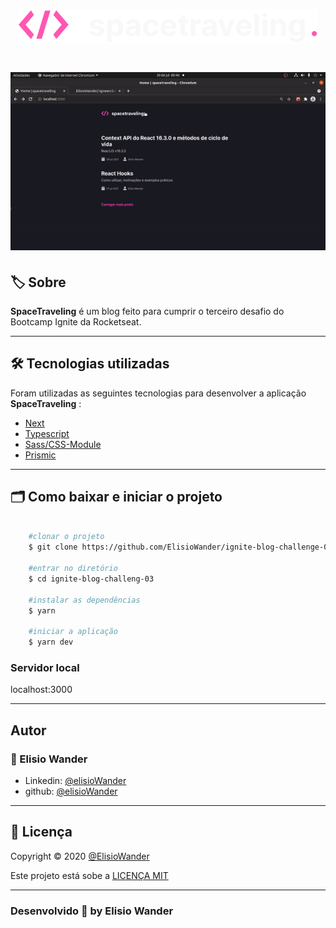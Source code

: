 <h1 align="center">
    <img src="./public/images/Logo.svg">
</h1>


<h1 align="center">
    <img src="./public/images/spaceTravelling.gif">
</h1>

## 🏷️ Sobre 
**SpaceTraveling** é um blog feito para cumprir o terceiro desafio do Bootcamp Ignite da Rocketseat.

---

## 🛠️ Tecnologias utilizadas
Foram utilizadas as seguintes tecnologias para desenvolver a aplicação **SpaceTraveling** :

- [Next](https://nextjs.org/)
- [Typescript](https://www.typescriptlang.org/)
- [Sass/CSS-Module](https://sass-lang.com/)
- [Prismic](https://prismic.io/)

---

## 🗂️ Como baixar e iniciar o projeto 

```bash

    #clonar o projeto
    $ git clone https://github.com/ElisioWander/ignite-blog-challenge-03.git

    #entrar no diretório
    $ cd ignite-blog-challeng-03

    #instalar as dependências
    $ yarn

    #iniciar a aplicação
    $ yarn dev
```
### Servidor local
localhost:3000

---

## Autor
### 👤 Elisio Wander

- Linkedin: [@elisioWander](https://www.linkedin.com/in/elisio-wander-b88b69136/)
- github: [@elisioWander](https://github.com/ElisioWander)

---
## 📝 Licença
Copyright © 2020 [@ElisioWander](https://github.com/ElisioWander/ignite-blog-challenge-03/blob/master/LICENSE)

Este projeto está sobe a [LICENÇA MIT](https://opensource.org/licenses/MIT)

---

### Desenvolvido 💜 by Elisio Wander
